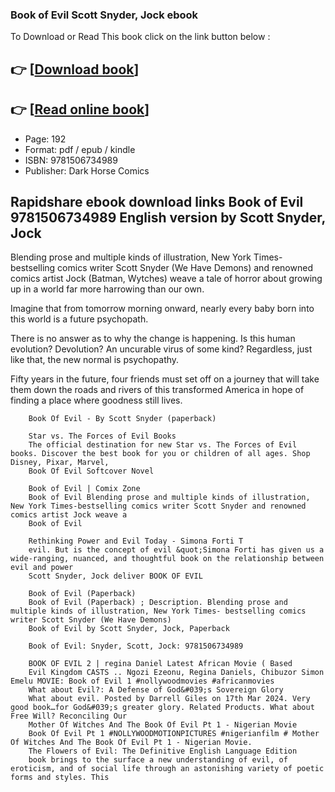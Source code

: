 ### Book of Evil Scott Snyder, Jock ebook

To Download or Read This book click on the link button below :

## 👉  [**[Download book](http://get-pdfs.com/download.php?group=book&from=github.com&id=718107&lnk=1063 "Download book")**]

## 👉  [**[Read online book](http://get-pdfs.com/download.php?group=book&from=github.com&id=718107&lnk=1063 "Read online book")**]


* Page: 192
* Format: pdf / epub / kindle
* ISBN: 9781506734989
* Publisher: Dark Horse Comics



## Rapidshare ebook download links Book of Evil 9781506734989 English version by Scott Snyder, Jock



Blending prose and multiple kinds of illustration, New York Times-bestselling comics writer Scott Snyder (We Have Demons) and renowned comics artist Jock (Batman, Wytches) weave a tale of horror about growing up in a world far more harrowing than our own.
 
 Imagine that from tomorrow morning onward, nearly every baby born into this world is a future psychopath.
 
 There is no answer as to why the change is happening. Is this human evolution? Devolution? An uncurable virus of some kind? Regardless, just like that, the new normal is psychopathy.
 
 Fifty years in the future, four friends must set off on a journey that will take them down the roads and rivers of this transformed America in hope of finding a place where goodness still lives.


        Book Of Evil - By Scott Snyder (paperback)
        
        Star vs. The Forces of Evil Books
        The official destination for new Star vs. The Forces of Evil books. Discover the best book for you or children of all ages. Shop Disney, Pixar, Marvel, 
        Book Of Evil Softcover Novel
        
        Book of Evil | Comix Zone
        Book of Evil Blending prose and multiple kinds of illustration, New York Times-bestselling comics writer Scott Snyder and renowned comics artist Jock weave a 
        Book of Evil
        
        Rethinking Power and Evil Today - Simona Forti T
        evil. But is the concept of evil &quot;Simona Forti has given us a wide-ranging, nuanced, and thoughtful book on the relationship between evil and power
        Scott Snyder, Jock deliver BOOK OF EVIL
        
        Book of Evil (Paperback)
        Book of Evil (Paperback) ; Description. Blending prose and multiple kinds of illustration, New York Times- bestselling comics writer Scott Snyder (We Have Demons) 
        Book of Evil by Scott Snyder, Jock, Paperback
        
        Book of Evil: Snyder, Scott, Jock: 9781506734989
        
        BOOK OF EVIL 2 | regina Daniel Latest African Movie ( Based
        Evil Kingdom CASTS .. Ngozi Ezeonu, Regina Daniels, Chibuzor Simon Emelu MOVIE: Book of Evil 1 #nollywoodmovies #africanmovies 
        What about Evil?: A Defense of God&#039;s Sovereign Glory
        What about evil. Posted by Darrell Giles on 17th Mar 2024. Very good book…for God&#039;s greater glory. Related Products. What about Free Will? Reconciling Our 
        Mother Of Witches And The Book Of Evil Pt 1 - Nigerian Movie
        Book Of Evil Pt 1 #NOLLYWOODMOTIONPICTURES #nigerianfilm # Mother Of Witches And The Book Of Evil Pt 1 - Nigerian Movie.
        The Flowers of Evil: The Definitive English Language Edition
        book brings to the surface a new understanding of evil, of eroticism, and of social life through an astonishing variety of poetic forms and styles. This 
    




